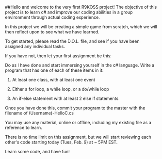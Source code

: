 ##Hello and welcome to the very first R9KOSS project!
The objective of this project is to learn c# and improve our coding abilities in a group environment through actual coding experience.

In this project we will be creating a simple game from scratch, which we will then reflect upon to see what we have learned.

To get started, please read the D.O.L. file, and see if you have been assigned any individual tasks.

If you have not, then let your first assignment be this:

Do as I have done and start immersing yourself in the c# language. Write a program that has one of each of these items in it:

1. At least one class, with at least one event

2. Either a for loop, a while loop, or a do/while loop

3. An if-else statement with at least 2 else if statements


Once you have done this, commit your program to the master with the filename of (Username)-HelloC.cs

You may use any material, online or offline, including my existing file as a reference to learn.

There is no time limit on this assignment, but we will start reviewing each other's code starting today (Tues, Feb. 9) at ~ 5PM EST.

Learn some code, and have fun!
